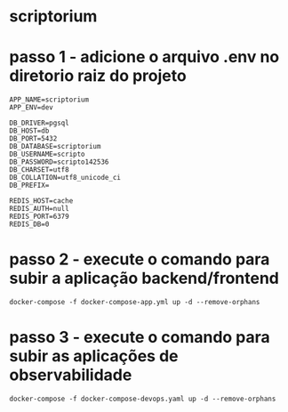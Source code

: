 # scriptorium

# passo 1 - adicione o arquivo .env no diretorio raiz do projeto

```
APP_NAME=scriptorium
APP_ENV=dev

DB_DRIVER=pgsql
DB_HOST=db
DB_PORT=5432
DB_DATABASE=scriptorium
DB_USERNAME=scripto
DB_PASSWORD=scripto142536
DB_CHARSET=utf8
DB_COLLATION=utf8_unicode_ci
DB_PREFIX=

REDIS_HOST=cache
REDIS_AUTH=null
REDIS_PORT=6379
REDIS_DB=0
```

# passo 2 - execute o comando para subir a aplicação backend/frontend

```
docker-compose -f docker-compose-app.yml up -d --remove-orphans
```

# passo 3 - execute o comando para subir as aplicações de observabilidade

```
docker-compose -f docker-compose-devops.yaml up -d --remove-orphans
```